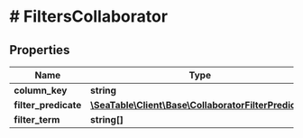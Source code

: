 # # FiltersCollaborator

## Properties

Name | Type | Description | Notes
------------ | ------------- | ------------- | -------------
**column_key** | **string** |  | [optional]
**filter_predicate** | [**\SeaTable\Client\Base\CollaboratorFilterPredicate**](CollaboratorFilterPredicate.md) |  | [optional]
**filter_term** | **string[]** |  | [optional]

